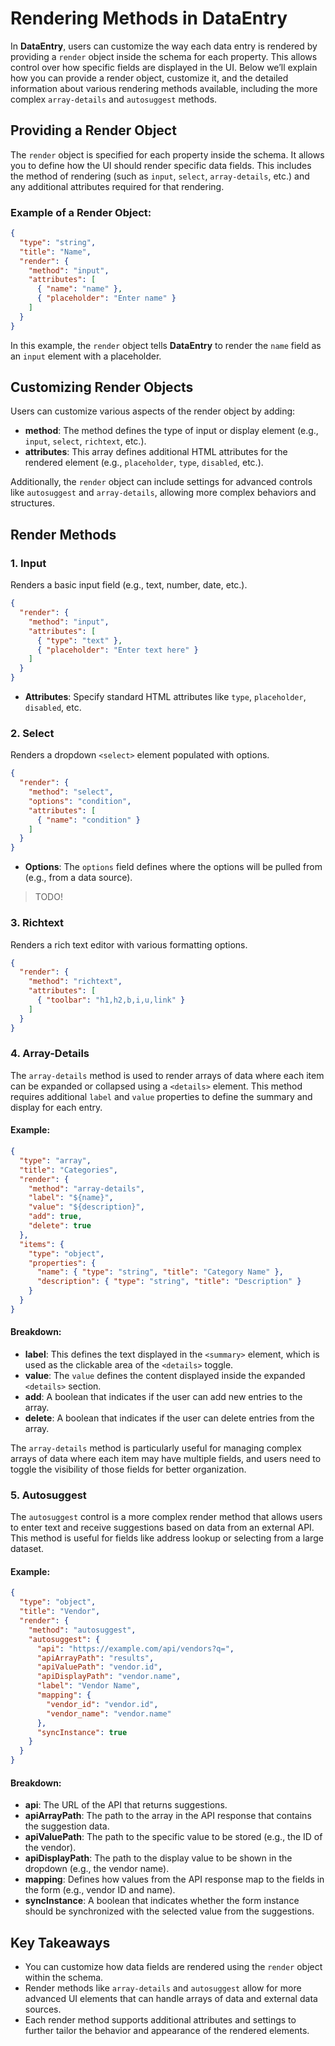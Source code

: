 
# Rendering Methods in DataEntry

In **DataEntry**, users can customize the way each data entry is rendered by providing a `render` object inside the schema for each property. This allows control over how specific fields are displayed in the UI. Below we’ll explain how you can provide a render object, customize it, and the detailed information about various rendering methods available, including the more complex `array-details` and `autosuggest` methods.

## Providing a Render Object

The `render` object is specified for each property inside the schema. It allows you to define how the UI should render specific data fields. This includes the method of rendering (such as `input`, `select`, `array-details`, etc.) and any additional attributes required for that rendering.

### Example of a Render Object:
```json
{
  "type": "string",
  "title": "Name",
  "render": {
    "method": "input",
    "attributes": [
      { "name": "name" },
      { "placeholder": "Enter name" }
    ]
  }
}
```

In this example, the `render` object tells **DataEntry** to render the `name` field as an `input` element with a placeholder.

## Customizing Render Objects

Users can customize various aspects of the render object by adding:
- **method**: The method defines the type of input or display element (e.g., `input`, `select`, `richtext`, etc.).
- **attributes**: This array defines additional HTML attributes for the rendered element (e.g., `placeholder`, `type`, `disabled`, etc.).
  
Additionally, the `render` object can include settings for advanced controls like `autosuggest` and `array-details`, allowing more complex behaviors and structures.

## Render Methods

### 1. **Input**
Renders a basic input field (e.g., text, number, date, etc.).

```json
{
  "render": {
    "method": "input",
    "attributes": [
      { "type": "text" },
      { "placeholder": "Enter text here" }
    ]
  }
}
```

- **Attributes**: Specify standard HTML attributes like `type`, `placeholder`, `disabled`, etc.

### 2. **Select**
Renders a dropdown `<select>` element populated with options.

```json
{
  "render": {
    "method": "select",
    "options": "condition",
    "attributes": [
      { "name": "condition" }
    ]
  }
}
```

- **Options**: The `options` field defines where the options will be pulled from (e.g., from a data source).

> TODO!
  
### 3. **Richtext**
Renders a rich text editor with various formatting options.

```json
{
  "render": {
    "method": "richtext",
    "attributes": [
      { "toolbar": "h1,h2,b,i,u,link" }
    ]
  }
}
```

### 4. **Array-Details**
The `array-details` method is used to render arrays of data where each item can be expanded or collapsed using a `<details>` element. This method requires additional `label` and `value` properties to define the summary and display for each entry.

#### Example:
```json
{
  "type": "array",
  "title": "Categories",
  "render": {
    "method": "array-details",
    "label": "${name}",
    "value": "${description}",
    "add": true,
    "delete": true
  },
  "items": {
    "type": "object",
    "properties": {
      "name": { "type": "string", "title": "Category Name" },
      "description": { "type": "string", "title": "Description" }
    }
  }
}
```

#### Breakdown:
- **label**: This defines the text displayed in the `<summary>` element, which is used as the clickable area of the `<details>` toggle.
- **value**: The `value` defines the content displayed inside the expanded `<details>` section.
- **add**: A boolean that indicates if the user can add new entries to the array.
- **delete**: A boolean that indicates if the user can delete entries from the array.

The `array-details` method is particularly useful for managing complex arrays of data where each item may have multiple fields, and users need to toggle the visibility of those fields for better organization.

### 5. **Autosuggest**
The `autosuggest` control is a more complex render method that allows users to enter text and receive suggestions based on data from an external API. This method is useful for fields like address lookup or selecting from a large dataset.

#### Example:
```json
{
  "type": "object",
  "title": "Vendor",
  "render": {
    "method": "autosuggest",
    "autosuggest": {
      "api": "https://example.com/api/vendors?q=",
      "apiArrayPath": "results",
      "apiValuePath": "vendor.id",
      "apiDisplayPath": "vendor.name",
      "label": "Vendor Name",
      "mapping": {
        "vendor_id": "vendor.id",
        "vendor_name": "vendor.name"
      },
      "syncInstance": true
    }
  }
}
```

#### Breakdown:
- **api**: The URL of the API that returns suggestions.
- **apiArrayPath**: The path to the array in the API response that contains the suggestion data.
- **apiValuePath**: The path to the specific value to be stored (e.g., the ID of the vendor).
- **apiDisplayPath**: The path to the display value to be shown in the dropdown (e.g., the vendor name).
- **mapping**: Defines how values from the API response map to the fields in the form (e.g., vendor ID and name).
- **syncInstance**: A boolean that indicates whether the form instance should be synchronized with the selected value from the suggestions.

## Key Takeaways
- You can customize how data fields are rendered using the `render` object within the schema.
- Render methods like `array-details` and `autosuggest` allow for more advanced UI elements that can handle arrays of data and external data sources.
- Each render method supports additional attributes and settings to further tailor the behavior and appearance of the rendered elements.
